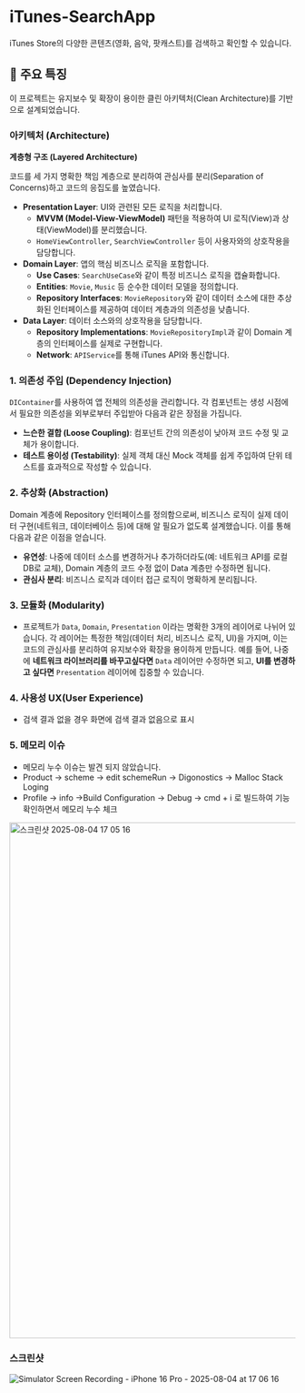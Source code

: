 # iTunes-SearchApp

iTunes Store의 다양한 콘텐츠(영화, 음악, 팟캐스트)를 검색하고 확인할 수 있습니다.

## 🌟 주요 특징

이 프로젝트는 유지보수 및 확장이 용이한 클린 아키텍처(Clean Architecture)를 기반으로 설계되었습니다.

### 아키텍처 (Architecture)

**계층형 구조 (Layered Architecture)**

코드를 세 가지 명확한 책임 계층으로 분리하여 관심사를 분리(Separation of Concerns)하고 코드의 응집도를 높였습니다.

- **Presentation Layer**: UI와 관련된 모든 로직을 처리합니다.
  - **MVVM (Model-View-ViewModel)** 패턴을 적용하여 UI 로직(View)과 상태(ViewModel)를 분리했습니다.
  - `HomeViewController`, `SearchViewController` 등이 사용자와의 상호작용을 담당합니다.
- **Domain Layer**: 앱의 핵심 비즈니스 로직을 포함합니다.
  - **Use Cases**: `SearchUseCase`와 같이 특정 비즈니스 로직을 캡슐화합니다.
  - **Entities**: `Movie`, `Music` 등 순수한 데이터 모델을 정의합니다.
  - **Repository Interfaces**: `MovieRepository`와 같이 데이터 소스에 대한 추상화된 인터페이스를 제공하여 데이터 계층과의 의존성을 낮춥니다.
- **Data Layer**: 데이터 소스와의 상호작용을 담당합니다.
  - **Repository Implementations**: `MovieRepositoryImpl`과 같이 Domain 계층의 인터페이스를 실제로 구현합니다.
  - **Network**: `APIService`를 통해 iTunes API와 통신합니다.

### 1. 의존성 주입 (Dependency Injection)

`DIContainer`를 사용하여 앱 전체의 의존성을 관리합니다. 각 컴포넌트는 생성 시점에서 필요한 의존성을 외부로부터 주입받아 다음과 같은 장점을 가집니다.

- **느슨한 결합 (Loose Coupling)**: 컴포넌트 간의 의존성이 낮아져 코드 수정 및 교체가 용이합니다.
- **테스트 용이성 (Testability)**: 실제 객체 대신 Mock 객체를 쉽게 주입하여 단위 테스트를 효과적으로 작성할 수 있습니다.

### 2. 추상화 (Abstraction)
 
Domain 계층에 Repository 인터페이스를 정의함으로써, 비즈니스 로직이 실제 데이터 구현(네트워크, 데이터베이스 등)에 대해 알 필요가 없도록 설계했습니다. 이를 통해 다음과 같은 이점을 얻습니다.

- **유연성**: 나중에 데이터 소스를 변경하거나 추가하더라도(예: 네트워크 API를 로컬 DB로 교체), Domain 계층의 코드 수정 없이 Data 계층만 수정하면 됩니다.
- **관심사 분리**: 비즈니스 로직과 데이터 접근 로직이 명확하게 분리됩니다.

### 3. 모듈화 (Modularity)
- 프로젝트가 `Data`, `Domain`, `Presentation` 이라는 명확한 3개의 레이어로 나뉘어 있습니다. 각 레이어는 특정한 책임(데이터 처리, 비즈니스 로직, UI)을 가지며, 이는 코드의 관심사를 분리하여 유지보수와 확장을 용이하게 만듭니다. 예를 들어, 나중에 **네트워크 라이브러리를 바꾸고싶다면** `Data` 레이어만 수정하면 되고, **UI를 변경하고 싶다면** `Presentation` 레이어에 집중할 수 있습니다.

### 4. 사용성 UX(User Experience)
- 검색 결과 없을 경우 화면에 검색 결과 없음으로 표시


### 5. 메모리 이슈 
 - 메모리 누수 이슈는 발견 되지 않았습니다.
 - Product -> scheme -> edit schemeRun -> Digonostics -> Malloc Stack Loging
 - Profile -> info ->Build Configuration -> Debug -> cmd + i 로  빌드하여 기능 확인하면서 메모리 누수 체크

<img width="1396" height="907" alt="스크린샷 2025-08-04 17 05 16" src="https://github.com/user-attachments/assets/0def7e99-b715-47a3-a770-56f723cd606c" />

### 스크린샷

![Simulator Screen Recording - iPhone 16 Pro - 2025-08-04 at 17 06 16](https://github.com/user-attachments/assets/2113292d-208e-407d-a462-549dc438d0f3)
